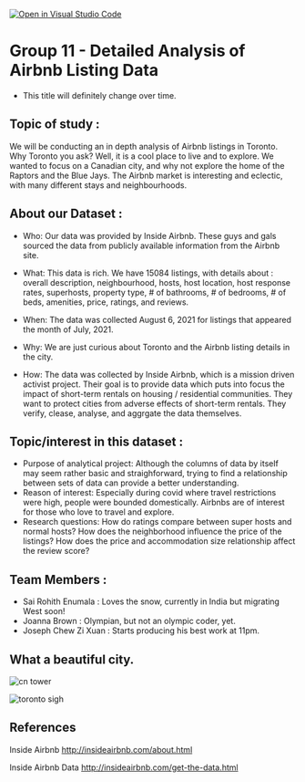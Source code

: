 [![Open in Visual Studio Code](https://classroom.github.com/assets/open-in-vscode-f059dc9a6f8d3a56e377f745f24479a46679e63a5d9fe6f495e02850cd0d8118.svg)](https://classroom.github.com/online_ide?assignment_repo_id=5845825&assignment_repo_type=AssignmentRepo)
# Group 11 - Detailed Analysis of Airbnb Listing Data

- This title will definitely change over time.


## Topic of study :

We will be conducting an in depth analysis of Airbnb listings in Toronto. Why Toronto you ask? Well, it is a cool place to live and to explore. We wanted to focus on a Canadian city, and why not explore the home of the Raptors and the Blue Jays. The Airbnb market is interesting and eclectic, with many different stays and neighbourhoods. 


## About our Dataset :

- Who: Our data was provided by Inside Airbnb. These guys and gals sourced the data from publicly available information from the Airbnb site.

- What: This data is rich. We have 15084 listings, with details about : overall description, neighbourhood, hosts, host location, host response rates, superhosts, property type, # of bathrooms, # of bedrooms, # of beds, amenities, price, ratings, and reviews. 

- When: The data was collected August 6, 2021 for listings that appeared the month of July, 2021.

- Why: We are just curious about Toronto and the Airbnb listing details in the city. 

- How: The data was collected by Inside Airbnb, which is a mission driven activist project. Their goal is to provide data which puts into focus the impact of short-term rentals on housing / residential communities. They want to protect cities from adverse effects of short-term rentals. They verify, clease, analyse, and aggrgate the data themselves. 

## Topic/interest in this dataset :

- Purpose of analytical project: Although the columns of data by itself may seem rather basic and straighforward, trying to find a relationship between sets of data can provide a better understanding.
- Reason of interest: Especially during covid where travel restrictions were high, people were bounded domestically. Airbnbs are of interest for those who love to travel and explore.
- Research questions: How do ratings compare between super hosts and normal hosts? How does the neighborhood influence the price of the listings? How does the price and accommodation size relationship affect the review score?


## Team Members :

- Sai Rohith Enumala : Loves the snow, currently in India but migrating West soon!
- Joanna Brown : Olympian, but not an olympic coder, yet.
- Joseph Chew Zi Xuan : Starts producing his best work at 11pm.

## What a beautiful city.



![cn tower](https://www.konnecthq.com/wp-content/uploads/2019/07/CN-Tower-31-12-1.jpg)

![toronto sigh](https://www.netnewsledger.com/wp-content/uploads/2021/03/Toronto-Marks-COVID-Deaths.jpg)


## References

Inside Airbnb http://insideairbnb.com/about.html

Inside Airbnb Data http://insideairbnb.com/get-the-data.html


